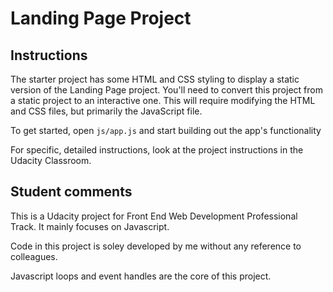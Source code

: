 # Landing Page Project

## Instructions

The starter project has some HTML and CSS styling to display a static version of the Landing Page project. You'll need to convert this project from a static project to an interactive one. This will require modifying the HTML and CSS files, but primarily the JavaScript file.

To get started, open `js/app.js` and start building out the app's functionality

For specific, detailed instructions, look at the project instructions in the Udacity Classroom.


## Student comments
This is a Udacity project for Front End Web Development Professional Track. It mainly focuses on Javascript.

Code in this project is soley developed by me without any reference to colleagues.

Javascript loops and event handles are the core of this project.